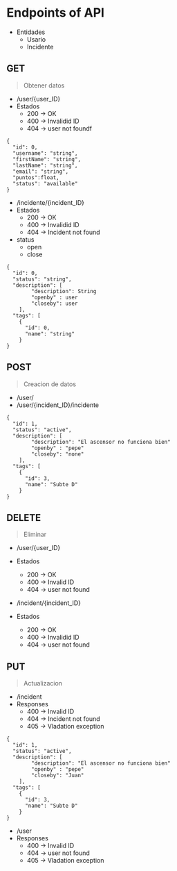 # Endpoints of API

* Entidades 
	* Usario
	* Incidente 

## GET 

> Obtener datos 

* /user/{user_ID}
* Estados 
	* 200 -> OK
	* 400 -> Invalidid ID
	* 404 -> user not foundf

```
{
  "id": 0,  
  "username": "string",
  "firstName": "string",
  "lastName": "string",
  "email": "string",
  "puntos":float,
  "status": "available"
}
```
* /incidente/{incident_ID}
* Estados 
	* 200 -> OK
	* 400 -> Invalidid ID
	* 404 -> Incident not found
* status
	* open 
	* close 

```
{
  "id": 0,    
  "status": "string",
  "description": [
		"description": String
		"openby" : user
		"closeby": user
	],
  "tags": [
    {
      "id": 0,
      "name": "string"
    }
}

```
## POST 

> Creacion de datos 

* /user/
* /user/{incident\_ID}/incidente

```
{
  "id": 1,    
  "status": "active",
  "description": [
		"description": "El ascensor no funciona bien"
		"openby" : "pepe"
		"closeby": "none"
	],
  "tags": [
    {
      "id": 3,
      "name": "Subte D"
    }
}
```

## DELETE

> Eliminar 

* /user/{user\_ID}
* Estados 
	* 200 -> OK
	* 400 -> Invalid ID
	* 404 -> user not found
	
* /incident/{incident_ID}
* Estados 
	* 200 -> OK
	* 400 -> Invalidid ID
	* 404 -> user not found

## PUT 

> Actualizacion 

* /incident
* Responses 
	* 400 -> Invalid ID
	* 404 -> Incident not found 
	* 405 -> Vladation exception

```
{
  "id": 1,    
  "status": "active",
  "description": [
		"description": "El ascensor no funciona bien"
		"openby" : "pepe"
		"closeby": "Juan"
	],
  "tags": [
    {
      "id": 3,
      "name": "Subte D"
    }
}
```

* /user 
* Responses 
	* 400 -> Invalid ID
	* 404 -> user not found 
	* 405 -> Vladation exception

